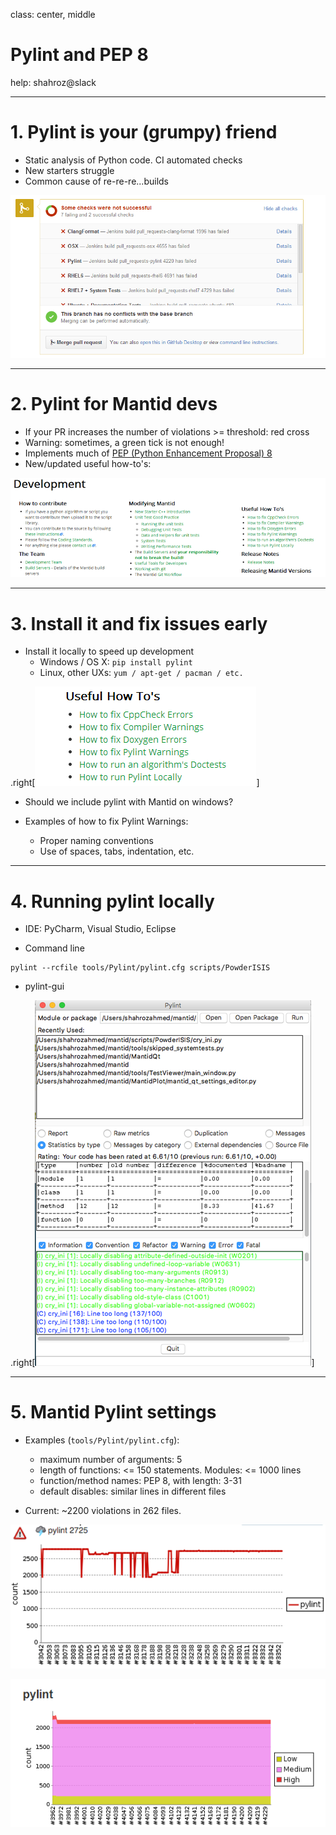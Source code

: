 class: center, middle

# Pylint and PEP 8

help: shahroz@slack

---

# 1. Pylint is your (grumpy) friend

* Static analysis of Python code. CI automated checks
* New starters struggle
* Common cause of re-re-re...builds

![github_pylint_red_image](github_ci_pylint_red_cross.png)

---

# 2. Pylint for Mantid devs

* If your PR increases the number of violations >= threshold: red cross
* Warning: sometimes, a green tick is not enough!
* Implements much of [PEP (Python Enhancement Proposal) 8](https://www.python.org/dev/peps/pep-0008/)
* New/updated useful how-to's:

![devdoc](doc_development_cut_70.png)

---

# 3. Install it and fix issues early

* Install it locally to speed up development
  - Windows / OS X: `pip install pylint`
  - Linux, other UXs: `yum / apt-get / pacman / etc.`

.right[![howtos](doc_howtos.png)]
  
* Should we include pylint with Mantid on windows?

* Examples of how to fix Pylint Warnings:

  - Proper naming conventions
  - Use of spaces, tabs, indentation, etc.

---

# 4. Running pylint locally

* IDE: PyCharm, Visual Studio, Eclipse

* Command line
```
pylint --rcfile tools/Pylint/pylint.cfg scripts/PowderISIS
```

* pylint-gui

.right[![pylint_gui](pylint_gui_shot.png)]

---

# 5. Mantid Pylint settings

* Examples (`tools/Pylint/pylint.cfg`):
  - maximum number of arguments: 5
  - length of functions: <= 150 statements. Modules: <= 1000 lines
  - function/method names: PEP 8, with length: 3-31
  - default disables: similar lines in different files

* Current: ~2200 violations in 262 files.

![pylint_graph_old](pylint_graph_old.png)

![pylint_graph](pylint_graph.png)
